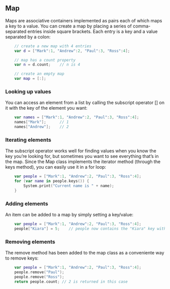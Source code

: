 ## Map

Maps are associative containers implemented as pairs each of which maps a key to a value. You can create a map by placing a series of comma-separated entries inside square brackets. Each entry is a key and a value separated by a colon:

```swift
	// create a new map with 4 entries
	var d = ["Mark":1, "Andrew":2, "Paul":3, "Ross":4];

	// map has a count property
	var n = d.count;	// n is 4

	// create an empty map
	var map = [:];
```

### Looking up values
You can access an element from a list by calling the subscript operator [] on it with the key of the element you want:
			
```swift
	var names = ["Mark":1, "Andrew":2, "Paul":3, "Ross":4];
	names["Mark"];      // 1
	names["Andrew"];    // 2
```

### Iterating elements
The subscript operator works well for finding values when you know the key you’re looking for, but sometimes you want to see everything that’s in the map. Since the Map class implements the iterator method (through the keys method), you can easily use it in a for loop:
```swift
	var people = ["Mark":1, "Andrew":2, "Paul":3, "Ross":4];
	for (var name in people.keys()) {
		System.print("Current name is " + name);
	}
```

### Adding elements
An item can be added to a map by simply setting a key/value:
```swift
	var people = ["Mark":1, "Andrew":2, "Paul":3, "Ross":4];
	people["Kiara"] = 5;	// people now contains the "Kiara" key with value 5
```

### Removing elements
The remove method has been added to the map class as a conveniente way to remove keys:
```swift
	var people = ["Mark":1, "Andrew":2, "Paul":3, "Ross":4];
	people.remove("Paul");
	people.remove("Ross");
	return people.count; // 2 is returned in this case
```